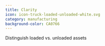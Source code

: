 ```yaml
---
title: Clarity
icon: icon-truck-loaded-unloaded-white.svg
category: manufacturing
background-color: CA0766
---
```


Distinguish loaded vs. unloaded assets
